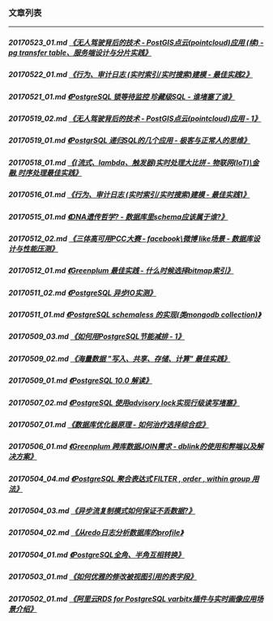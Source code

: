 ### 文章列表  
----  
##### 20170523_01.md   [《无人驾驶背后的技术 - PostGIS点云(pointcloud)应用 (续) - pg transfer table、服务端设计与分片实践》](20170523_01.md)  
##### 20170522_01.md   [《行为、审计日志 (实时索引/实时搜索)建模 - 最佳实践2》](20170522_01.md)  
##### 20170521_01.md   [《PostgreSQL 锁等待监控 珍藏级SQL - 谁堵塞了谁》](20170521_01.md)  
##### 20170519_02.md   [《无人驾驶背后的技术 - PostGIS点云(pointcloud)应用 - 1》](20170519_02.md)  
##### 20170519_01.md   [《PostgrSQL 递归SQL的几个应用 - 极客与正常人的思维》](20170519_01.md)  
##### 20170518_01.md   [《(流式、lambda、触发器)实时处理大比拼 - 物联网(IoT)\金融,时序处理最佳实践》](20170518_01.md)  
##### 20170516_01.md   [《行为、审计日志 (实时索引/实时搜索)建模 - 最佳实践1》](20170516_01.md)  
##### 20170515_01.md   [《DNA遗传哲学? - 数据库里schema应该属于谁?》](20170515_01.md)  
##### 20170512_02.md   [《三体高可用PCC大赛 - facebook\微博 like场景 - 数据库设计与性能压测》](20170512_02.md)  
##### 20170512_01.md   [《Greenplum 最佳实践 - 什么时候选择bitmap索引》](20170512_01.md)  
##### 20170511_02.md   [《PostgreSQL 异步IO实测》](20170511_02.md)  
##### 20170511_01.md   [《PostgreSQL schemaless 的实现(类mongodb collection)》](20170511_01.md)  
##### 20170509_03.md   [《如何用PostgreSQL节能减排 - 1》](20170509_03.md)  
##### 20170509_02.md   [《海量数据 "写入、共享、存储、计算" 最佳实践》](20170509_02.md)  
##### 20170509_01.md   [《PostgreSQL 10.0 解读》](20170509_01.md)  
##### 20170507_02.md   [《PostgreSQL 使用advisory lock实现行级读写堵塞》](20170507_02.md)  
##### 20170507_01.md   [《数据库优化器原理 - 如何治疗选择综合症》](20170507_01.md)  
##### 20170506_01.md   [《Greenplum 跨库数据JOIN需求 - dblink的使用和弊端以及解决方案》](20170506_01.md)  
##### 20170504_04.md   [《PostgreSQL 聚合表达式 FILTER , order , within group 用法》](20170504_04.md)  
##### 20170504_03.md   [《异步流复制模式如何保证不丢数据?》](20170504_03.md)  
##### 20170504_02.md   [《从redo日志分析数据库的profile》](20170504_02.md)  
##### 20170504_01.md   [《PostgreSQL全角、半角互相转换》](20170504_01.md)  
##### 20170503_01.md   [《如何优雅的修改被视图引用的表字段》](20170503_01.md)  
##### 20170502_01.md   [《阿里云RDS for PostgreSQL varbitx插件与实时画像应用场景介绍》](20170502_01.md)  
